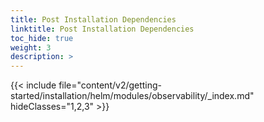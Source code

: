 ```yaml
---
title: Post Installation Dependencies
linktitle: Post Installation Dependencies 
toc_hide: true
weight: 3
description: >
--- 
```


{{< include file="content/v2/getting-started/installation/helm/modules/observability/_index.md" hideClasses="1,2,3" >}}
